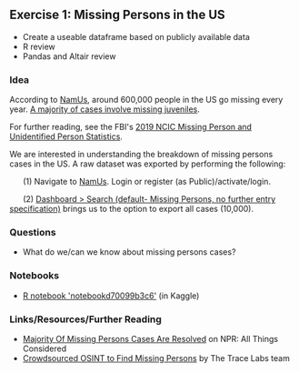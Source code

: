 ## Exercise 1: Missing Persons in the US

- Create a useable dataframe based on publicly available data
- R review
- Pandas and Altair review

### Idea

According to [NamUs](https://namus.nij.ojp.gov/), around 600,000 people in the US go missing every year. [A majority of cases involve missing juveniles](https://www.usatoday.com/story/news/nation/2021/09/23/fbi-releases-unsolved-missing-persons-cases-list-need-fresh-leads/5800079001/).

For further reading, see the FBI's [2019 NCIC Missing Person and Unidentified Person Statistics](https://www.fbi.gov/file-repository/2019-ncic-missing-person-and-unidentified-person-statistics.pdf/view).

We are interested in understanding the breakdown of missing persons cases in the US. A raw dataset was exported by performing the following:

&nbsp;&nbsp;&nbsp;&nbsp;&nbsp;&nbsp;(1) Navigate to [NamUs](https://namus.nij.ojp.gov/). Login or register (as Public)/activate/login.

&nbsp;&nbsp;&nbsp;&nbsp;&nbsp;&nbsp;(2) [Dashboard > Search (default- Missing Persons, no further entry specification)](https://www.namus.gov/MissingPersons/Search#/results) brings us to the option to export all cases (10,000).
  
### Questions

- What do we/can we know about missing persons cases?

### Notebooks

- [R notebook 'notebookd70099b3c6'](https://www.kaggle.com/sboettch/notebookd70099b3c6) (in Kaggle)

### Links/Resources/Further Reading

- [Majority Of Missing Persons Cases Are Resolved](https://www.npr.org/2013/05/07/182000622/majority-of-missing-persons-cases-are-resolved) on NPR: All Things Considered
- [Crowdsourced OSINT to Find Missing Persons](https://www.tracelabs.org/initiatives/osint-vm) by The Trace Labs team
